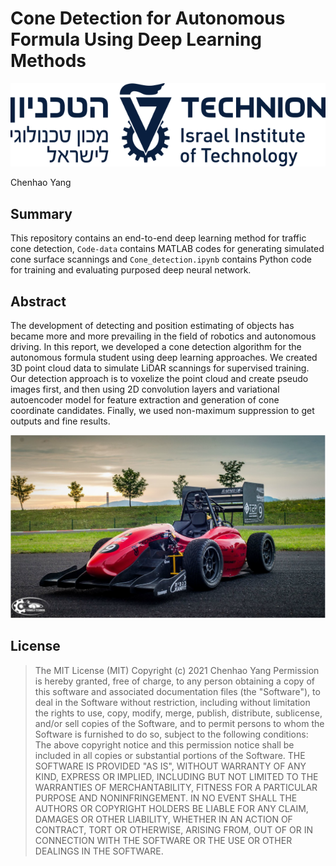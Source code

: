 # Cone Detection for Autonomous Formula Using Deep Learning Methods
![Technion_logo](./figures/Technion_logo.png)

Chenhao Yang

## Summary
This repository contains an end-to-end deep learning method for traffic cone detection, `Code-data` contains MATLAB codes for generating simulated cone surface scannings and `Cone_detection.ipynb` contains Python code for training and evaluating purposed deep neural network.

## Abstract
The development of detecting and position estimating of objects has became more and more prevailing in the field of robotics and autonomous driving. In this report, we developed a cone detection algorithm for the autonomous formula student using deep learning approaches. We created 3D point cloud data to simulate LiDAR scannings for supervised training. Our detection approach is to voxelize the point cloud and create pseudo images first, and then using 2D convolution layers and variational autoencoder model for feature extraction and generation of cone coordinate candidates. Finally, we used non-maximum suppression to get outputs and fine results.

![formula](./figures/formula.png)

## License
>The MIT License (MIT)
>Copyright (c) 2021 Chenhao Yang
>Permission is hereby granted, free of charge, to any person obtaining a copy of this software and associated documentation files (the "Software"), to deal in the Software without restriction, including without limitation the rights to use, copy, modify, merge, publish, distribute, sublicense, and/or sell copies of the Software, and to permit persons to whom the Software is furnished to do so, subject to the following conditions:
>The above copyright notice and this permission notice shall be included in all copies or substantial portions of the Software.
>THE SOFTWARE IS PROVIDED "AS IS", WITHOUT WARRANTY OF ANY KIND, EXPRESS OR IMPLIED, INCLUDING BUT NOT LIMITED TO THE WARRANTIES OF MERCHANTABILITY, FITNESS FOR A PARTICULAR PURPOSE AND NONINFRINGEMENT. IN NO EVENT SHALL THE AUTHORS OR COPYRIGHT HOLDERS BE LIABLE FOR ANY CLAIM, DAMAGES OR OTHER LIABILITY, WHETHER IN AN ACTION OF CONTRACT, TORT OR OTHERWISE, ARISING FROM, OUT OF OR IN CONNECTION WITH THE SOFTWARE OR THE USE OR OTHER DEALINGS IN THE SOFTWARE.
